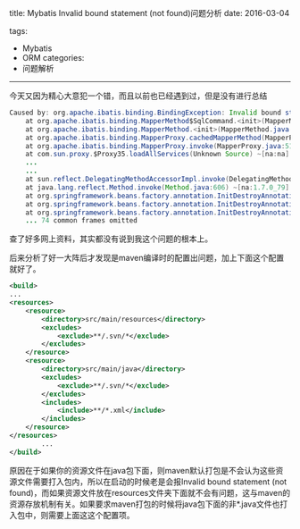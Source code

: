 title: Mybatis Invalid bound statement (not found)问题分析
date: 2016-03-04

tags:
 - Mybatis
 - ORM
categories:
 - 问题解析
---

今天又因为精心大意犯一个错，而且以前也已经遇到过，但是没有进行总结
```java
Caused by: org.apache.ibatis.binding.BindingException: Invalid bound statement (not found): com.xxx.xxx.xxx.monitor.mapper.XXXXMapper.loadAllServices
    at org.apache.ibatis.binding.MapperMethod$SqlCommand.<init>(MapperMethod.java:189) ~[mybatis-3.2.7.jar:3.2.7]
    at org.apache.ibatis.binding.MapperMethod.<init>(MapperMethod.java:43) ~[mybatis-3.2.7.jar:3.2.7]
    at org.apache.ibatis.binding.MapperProxy.cachedMapperMethod(MapperProxy.java:58) ~[mybatis-3.2.7.jar:3.2.7]
    at org.apache.ibatis.binding.MapperProxy.invoke(MapperProxy.java:51) ~[mybatis-3.2.7.jar:3.2.7]
    at com.sun.proxy.$Proxy35.loadAllServices(Unknown Source) ~[na:na]
    ...
    ...
    at sun.reflect.DelegatingMethodAccessorImpl.invoke(DelegatingMethodAccessorImpl.java:43) ~[na:1.7.0_79]
    at java.lang.reflect.Method.invoke(Method.java:606) ~[na:1.7.0_79]
    at org.springframework.beans.factory.annotation.InitDestroyAnnotationBeanPostProcessor$LifecycleElement.invoke(InitDestroyAnnotationBeanPostProcessor.java:354) ~[spring-beans-4.2.4.RELEASE.jar:4.2.4.RELEASE]
    at org.springframework.beans.factory.annotation.InitDestroyAnnotationBeanPostProcessor$LifecycleMetadata.invokeInitMethods(InitDestroyAnnotationBeanPostProcessor.java:305) ~[spring-beans-4.2.4.RELEASE.jar:4.2.4.RELEASE]
    at org.springframework.beans.factory.annotation.InitDestroyAnnotationBeanPostProcessor.postProcessBeforeInitialization(InitDestroyAnnotationBeanPostProcessor.java:133) ~[spring-beans-4.2.4.RELEASE.jar:4.2.4.RELEASE]
    ... 74 common frames omitted
```

查了好多网上资料，其实都没有说到我这个问题的根本上。

后来分析了好一大阵后才发现是maven编译时的配置出问题，加上下面这个配置就好了。

<!--more-->

```xml
<build>
...
<resources>
    <resource>
        <directory>src/main/resources</directory>
        <excludes>
            <exclude>**/.svn/*</exclude>
        </excludes>
    </resource>
    <resource>
        <directory>src/main/java</directory>
        <excludes>
            <exclude>**/.svn/*</exclude>
        </excludes>
        <includes>
            <include>**/*.xml</include>
        </includes>
    </resource>
</resources>
        ...
</build>
```

原因在于如果你的资源文件在java包下面，则maven默认打包是不会认为这些资源文件需要打入包内，所以在启动的时候老是会报Invalid bound statement (not found)，而如果资源文件放在resources文件夹下面就不会有问题，这与maven的资源存放机制有关。如果要求maven打包的时候将java包下面的非*.java文件也打入包中，则需要上面这这个配置项。
